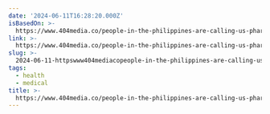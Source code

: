 ```yaml
---
date: '2024-06-11T16:28:20.000Z'
isBasedOn: >-
  https://www.404media.co/people-in-the-philippines-are-calling-us-pharmacies-to-help-americans-find-adderall/
link: >-
  https://www.404media.co/people-in-the-philippines-are-calling-us-pharmacies-to-help-americans-find-adderall/
slug: >-
  2024-06-11-httpswww404mediacopeople-in-the-philippines-are-calling-us-pharmacies-to-help-americans-find-adderall
tags:
  - health
  - medical
title: >-
  https://www.404media.co/people-in-the-philippines-are-calling-us-pharmacies-to-help-americans-find-adderall/
---
```

 
